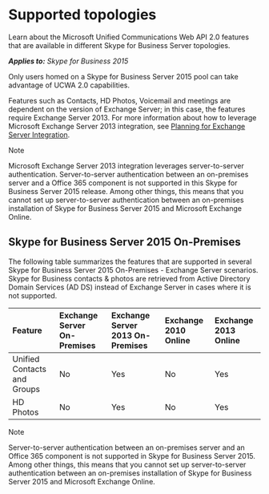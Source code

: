 
# Supported topologies
Learn about the Microsoft Unified Communications Web API 2.0 features that are available in different Skype for Business Server topologies.


 _**Applies to:** Skype for Business 2015_

Only users homed on a Skype for Business Server 2015 pool can take advantage of UCWA 2.0 capabilities. 

Features such as Contacts, HD Photos, Voicemail and meetings are dependent on the version of Exchange Server; in this case, the features require Exchange Server 2013.
For more information about how to leverage Microsoft Exchange Server 2013 integration, see [Planning for Exchange Server Integration](https://technet.microsoft.com/en-us/library/jj721919.aspx).

> [!NOTE] 
> Microsoft Exchange Server 2013 integration leverages server-to-server authentication. Server-to-server authentication between an on-premises server and a Office 365 component is not supported in this Skype for Business Server 2015 release. Among other things, this means that you cannot set up server-to-server authentication between an on-premises installation of Skype for Business Server 2015 and Microsoft Exchange Online.


## Skype for Business Server 2015 On-Premises

The following table summarizes the features that are supported in several Skype for Business Server 2015 On-Premises - Exchange Server scenarios. Skype for Business contacts &amp; photos are retrieved from Active Directory Domain Services (AD DS) instead of Exchange Server in cases where it is not supported.



|**Feature**|**Exchange Server On-Premises**|**Exchange Server 2013 On-Premises**|**Exchange 2010 Online**|**Exchange 2013 Online**|
|:-----|:-----|:-----|:-----|:-----|
|Unified Contacts and Groups|No|Yes|No|Yes|
|HD Photos|No|Yes|No|Yes|

> [!NOTE] 
> Server-to-server authentication between an on-premises server and an Office 365 component is not supported in Skype for Business Server 2015. Among other things, this means that you cannot set up server-to-server authentication between an on-premises installation of Skype for Business Server 2015 and Microsoft Exchange Online.

